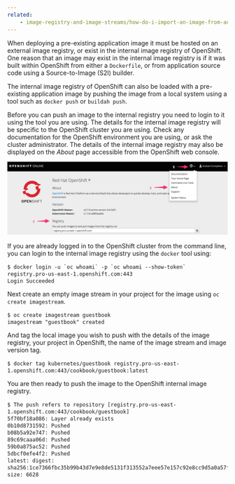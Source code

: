 ```yaml
---
related:
    - image-registry-and-image-streams/how-do-i-import-an-image-from-an-external-image.md
---
```


When deploying a pre-existing application image it must be hosted on an external image registry, or exist in the internal image registry of OpenShift. One reason that an image may exist in the internal image registry is if it was built within OpenShift from either a ``Dockerfile``, or from application source code using a Source-to-Image (S2I) builder.

The internal image registry of OpenShift can also be loaded with a pre-existing application image by pushing the image from a local system using a tool such as ``docker push`` or ``buildah push``.

Before you can push an image to the internal registry you need to login to it using the tool you are using. The details for the internal image registry will be specific to the OpenShift cluster you are using. Check any documentation for the OpenShift environment you are using, or ask the cluster administrator. The details of the internal image registry may also be displayed on the _About_ page accessible from the OpenShift web console.

![Image Registry Details](image-registry-details.png)

If you are already logged in to the OpenShift cluster from the command line, you can login to the internal image registry using the ``docker`` tool using:

```
$ docker login -u `oc whoami` -p `oc whoami --show-token` registry.pro-us-east-1.openshift.com:443
Login Succeeded
```

Next create an empty image stream in your project for the image using ``oc create imagestream``.

```
$ oc create imagestream guestbook
imagestream "guestbook" created
```

And tag the local image you wish to push with the details of the image registry, your project in OpenShift, the name of the image stream and image version tag.

```
$ docker tag kubernetes/guestbook registry.pro-us-east-1.openshift.com:443/cookbook/guestbook:latest
```

You are then ready to push the image to the OpenShift internal image registry.

```
$ The push refers to repository [registry.pro-us-east-1.openshift.com:443/cookbook/guestbook]
5f70bf18a086: Layer already exists
0b10d8731592: Pushed
b08b5a92e747: Pushed
89c69caaa06d: Pushed
59b0a875ac52: Pushed
5dbcf0efe4f2: Pushed
latest: digest: sha256:1ce7366fbc35b99b43d7e9e8de5131f313552a7eee57e157c92e8cc9d5a0a57f size: 6628
```

